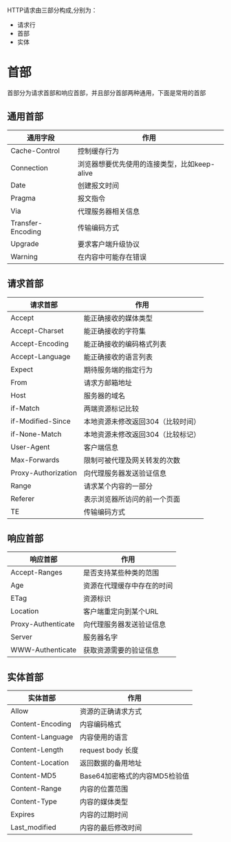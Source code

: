 HTTP请求由三部分构成,分别为：
- 请求行
- 首部
- 实体

# 首部

首部分为请求首部和响应首部，并且部分首部两种通用，下面是常用的首部

## 通用首部

|通用字段|作用|
|--|--|
|Cache-Control|控制缓存行为|
|Connection|浏览器想要优先使用的连接类型，比如keep-alive|
|Date|创建报文时间|
|Pragma|报文指令|
|Via|代理服务器相关信息|
|Transfer-Encoding|传输编码方式|
|Upgrade|要求客户端升级协议|
|Warning|在内容中可能存在错误|

##  请求首部

|请求首部|作用|
|--|--|
|Accept|能正确接收的媒体类型|
|Accept-Charset|能正确接收的字符集|
|Accept-Encoding|能正确接收的编码格式列表|
|Accept-Language|能正确接收的语言列表|
|Expect|期待服务端的指定行为|
|From|请求方邮箱地址|
|Host|服务器的域名|
|if-Match|两端资源标记比较|
|if-Modified-Since|本地资源未修改返回304（比较时间）|
|if-None-Match|本地资源未修改返回304（比较标记）|
|User-Agent|客户端信息|
|Max-Forwards|限制可被代理及网关转发的次数|
|Proxy-Authorization|向代理服务器发送验证信息|
|Range|请求某个内容的一部分|
|Referer|表示浏览器所访问的前一个页面|
|TE|传输编码方式|

## 响应首部

|响应首部|作用|
|--|--|
|Accept-Ranges|是否支持某些种类的范围|
|Age|资源在代理缓存中存在的时间|
|ETag|资源标识|
|Location|客户端重定向到某个URL|
|Proxy-Authenticate|向代理服务器发送验证信息|
|Server|服务器名字|
|WWW-Authenticate|获取资源需要的验证信息|

## 实体首部

|实体首部|作用|
|--|--|
|Allow|资源的正确请求方式|
|Content-Encoding|内容编码格式|
|Content-Language|内容使用的语言|
|Content-Length|request body 长度|
|Content-Location|返回数据的备用地址|
|Content-MD5|Base64加密格式的内容MD5检验值|
|Content-Range|内容的位置范围|
|Content-Type|内容的媒体类型|
|Expires|内容的过期时间|
|Last_modified|内容的最后修改时间|




